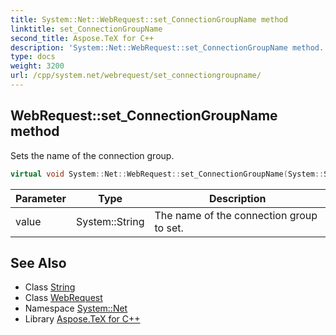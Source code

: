 ```yaml
---
title: System::Net::WebRequest::set_ConnectionGroupName method
linktitle: set_ConnectionGroupName
second_title: Aspose.TeX for C++
description: 'System::Net::WebRequest::set_ConnectionGroupName method. Sets the name of the connection group in C++.'
type: docs
weight: 3200
url: /cpp/system.net/webrequest/set_connectiongroupname/
---
```

## WebRequest::set_ConnectionGroupName method


Sets the name of the connection group.

```cpp
virtual void System::Net::WebRequest::set_ConnectionGroupName(System::String value)
```


| Parameter | Type | Description |
| --- | --- | --- |
| value | System::String | The name of the connection group to set. |

## See Also

* Class [String](../../../system/string/)
* Class [WebRequest](../)
* Namespace [System::Net](../../)
* Library [Aspose.TeX for C++](../../../)
